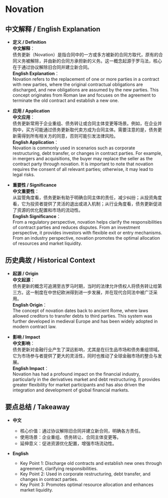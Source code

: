 # Novation

## 中文解释 / English Explanation

* **定义 / Definition**  
  **中文解释**：  
  债务更新（Novation）是指合同中的一方或多方被新的合同方取代，原有的合同义务被解除，并由新的合同方承担新的义务。这一概念起源于罗马法，核心在于通过协议解除旧合同并建立新合同。  
  **English Explanation**：  
  Novation refers to the replacement of one or more parties in a contract with new parties, where the original contractual obligations are discharged, and new obligations are assumed by the new parties. This concept originates from Roman law and focuses on the agreement to terminate the old contract and establish a new one.

* **应用 / Application**  
  **中文应用**：  
  债务更新常用于企业重组、债务转让或合同主体变更等场景。例如，在企业并购中，买方可能通过债务更新取代卖方成为合同主体。需要注意的是，债务更新需得到所有相关方的同意，否则可能引发法律风险。  
  **English Application**：  
  Novation is commonly used in scenarios such as corporate restructuring, debt transfer, or changes in contract parties. For example, in mergers and acquisitions, the buyer may replace the seller as the contract party through novation. It is important to note that novation requires the consent of all relevant parties; otherwise, it may lead to legal risks.

* **重要性 / Significance**  
  **中文重要性**：  
  从监管角度看，债务更新有助于明确合同主体的责任，减少纠纷；从投资角度看，它为投资者提供了灵活的退出或进入机制；从行业角度看，债务更新促进了资源的优化配置和市场的流动性。  
  **English Significance**：  
  From a regulatory perspective, novation helps clarify the responsibilities of contract parties and reduces disputes. From an investment perspective, it provides investors with flexible exit or entry mechanisms. From an industry perspective, novation promotes the optimal allocation of resources and market liquidity.

## 历史典故 / Historical Context

* **起源 / Origin**  
  **中文起源**：  
  债务更新的概念可追溯至古罗马时期，当时的法律允许债权人将债务转让给第三方。这一制度在中世纪欧洲得到进一步发展，并在现代合同法中被广泛采用。  
  **English Origin**：  
  The concept of novation dates back to ancient Rome, where laws allowed creditors to transfer debts to third parties. This system was further developed in medieval Europe and has been widely adopted in modern contract law.

* **影响 / Impact**  
  **中文影响**：  
  债务更新对金融行业产生了深远影响，尤其是在衍生品市场和债务重组领域。它为市场参与者提供了更大的灵活性，同时也推动了全球金融市场的整合与发展。  
  **English Impact**：  
  Novation has had a profound impact on the financial industry, particularly in the derivatives market and debt restructuring. It provides greater flexibility for market participants and has also driven the integration and development of global financial markets.

## 要点总结 / Takeaway

* **中文**  
  - 核心价值：通过协议解除旧合同并建立新合同，明确各方责任。  
  - 使用场景：企业重组、债务转让、合同主体变更等。  
  - 延伸意义：促进资源优化配置，增强市场流动性。  

* **English**  
  - Key Point 1: Discharge old contracts and establish new ones through agreement, clarifying responsibilities.  
  - Key Point 2: Used in corporate restructuring, debt transfer, and changes in contract parties.  
  - Key Point 3: Promotes optimal resource allocation and enhances market liquidity.